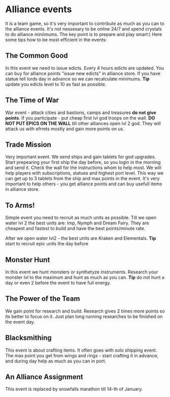 # Alliance events
It is a team game, so it's very important to contribute as much as you can to the alliance events.
It's not nessesary to be online 24/7 and spend crystals to do alliance miniimums. 
The key point is to prepare and play smart:)
Here some tips how to be most efficient in the events:

## The Common Good
In this event we need to issue edicts. 
Every 4 hours edicts are updated. You can buy for alliance points "issue new edicts" in alliance store.
If you have statue tell lords day in advance so we can recalculate minimums.
**Tip** update you edicts level to 10 as fast as possible.

## The Time of War 
War event - attack cities and bastions, camps and treasures **do not give points**.
If you participate - put cheap first lvl god troops on the wall.
**DO NOT PUT EPICS ON THE WALL**  till other alliances open lvl 2 god. They will attack us with efrrets mostly 
and gain more points on us.

## Trade Mission 
Very important event. We send ships and gain tablets for god upgrades.
Start prepearing your first ship the day before, so you login in the morning and send it.
Check the wall for the instructions whom to help most. We will help players with subscriptions, statues and highest port level.
This way we can get up to 3 tablets from the ship and max points in the event.
It's very important to help others - you get alliance points and can buy usefull items in alliance store.

## To Arms! 
Simple event you need to recruit as much units as possible.
Till we open water lvl 2 the best units are:
Imp, Nymph and Dream Fairy. They are cheapest and fastest to build and have the best points/minute rate.

After we open water lvl2 - the best units are Kraken and Elementals.
**Tip** start to recruit epic units the day before

## Monster Hunt 
In this event we hunt monsters or synthetyze instruments.
Research your monster lvl to the maximum and hunt as much as you can.
**Tip** do not hunt a day or even 2 before the event to have full energy.

## The Power of the Team 
We gain point for research and build. Research gives 2 times more points so its better to focus on it.
Just plan long running researches to be finished on the event day.

## Blacksmithing
This event is about crafting items.
It often goes with solo shipping event.
The max point you get from wings and rings - start crafting it in advance, and during day help as much as you can in port.

## An Alliance Assignment 
This event is replaced by snowfalls marathon till 14-th of January.
